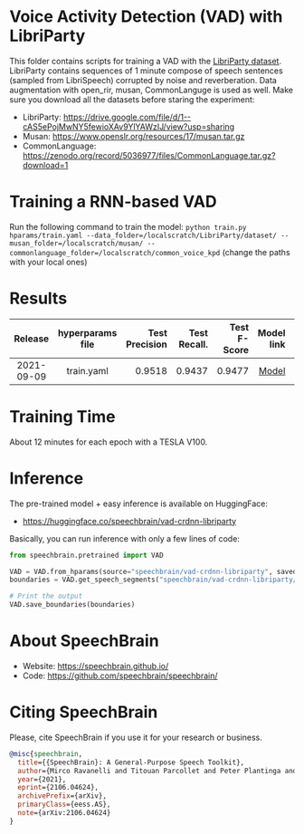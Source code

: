 # Voice Activity Detection (VAD) with LibriParty
This folder contains scripts for training a VAD with the [LibriParty dataset](https://drive.google.com/file/d/1--cAS5ePojMwNY5fewioXAv9YlYAWzIJ/view?usp=sharing).
LibriParty contains sequences of 1 minute compose of speech sentences (sampled from LibriSpeech) corrupted by noise and reverberation.
Data augmentation with open_rir, musan, CommonLanguge is used as well. Make sure you download all the datasets before staring the experiment:
- LibriParty: https://drive.google.com/file/d/1--cAS5ePojMwNY5fewioXAv9YlYAWzIJ/view?usp=sharing
- Musan: https://www.openslr.org/resources/17/musan.tar.gz
- CommonLanguage: https://zenodo.org/record/5036977/files/CommonLanguage.tar.gz?download=1


# Training a RNN-based VAD
Run the following command to train the model:
`python train.py hparams/train.yaml --data_folder=/localscratch/LibriParty/dataset/ --musan_folder=/localscratch/musan/ --commonlanguage_folder=/localscratch/common_voice_kpd`
(change the paths with your local ones)


# Results
| Release | hyperparams file | Test Precision | Test Recall. | Test F-Score | Model link | GPUs |
|:-------------:|:---------------------------:| -----:| -----:| --------:| -----------:| -----------:|
| 2021-09-09 | train.yaml |  0.9518 | 0.9437 | 0.9477 | [Model](https://www.dropbox.com/sh/6yguuzn4pybjasd/AABpUF8LAQ8d2TJyC8aK2OBga?dl=0?usp=sharing) | 1xV100 16GB |


# Training Time
About 12 minutes for each epoch with a TESLA V100.

# Inference
The pre-trained model + easy inference is available on HuggingFace:
- https://huggingface.co/speechbrain/vad-crdnn-libriparty

Basically, you can run inference with only a few lines of code:

```python
from speechbrain.pretrained import VAD

VAD = VAD.from_hparams(source="speechbrain/vad-crdnn-libriparty", savedir="pretrained_models/vad-crdnn-libriparty")
boundaries = VAD.get_speech_segments("speechbrain/vad-crdnn-libriparty/example_vad.wav")

# Print the output
VAD.save_boundaries(boundaries)
```


# **About SpeechBrain**
- Website: https://speechbrain.github.io/
- Code: https://github.com/speechbrain/speechbrain/

# **Citing SpeechBrain**
Please, cite SpeechBrain if you use it for your research or business.

```bibtex
@misc{speechbrain,
  title={{SpeechBrain}: A General-Purpose Speech Toolkit},
  author={Mirco Ravanelli and Titouan Parcollet and Peter Plantinga and Aku Rouhe and Samuele Cornell and Loren Lugosch and Cem Subakan and Nauman Dawalatabad and Abdelwahab Heba and Jianyuan Zhong and Ju-Chieh Chou and Sung-Lin Yeh and Szu-Wei Fu and Chien-Feng Liao and Elena Rastorgueva and François Grondin and William Aris and Hwidong Na and Yan Gao and Renato De Mori and Yoshua Bengio},
  year={2021},
  eprint={2106.04624},
  archivePrefix={arXiv},
  primaryClass={eess.AS},
  note={arXiv:2106.04624}
}
```

